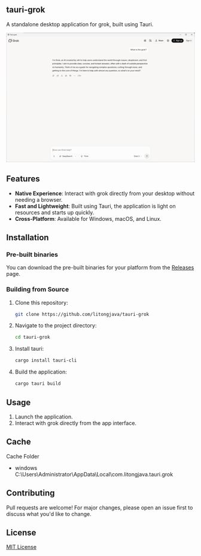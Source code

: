 ## tauri-grok

A standalone desktop application for grok, built using Tauri.

![1](readme_files/1.png)

## Features
* **Native Experience**: Interact with grok directly from your desktop without needing a browser.
* **Fast and Lightweight**: Built using Tauri, the application is light on resources and starts up quickly.
* **Cross-Platform**: Available for Windows, macOS, and Linux.

## Installation

### Pre-built binaries
You can download the pre-built binaries for your platform from the [Releases](https://github.com/litongjava/tauri-grok/releases) page.

### Building from Source

1. Clone this repository:
    ```bash
    git clone https://github.com/litongjava/tauri-grok
    ```
2. Navigate to the project directory:
    ```bash
    cd tauri-grok
    ```
3. Install tauri:
    ```bash
    cargo install tauri-cli
    ```
4. Build the application:
    ```bash
    cargo tauri build
    ```

## Usage

1. Launch the application.
2. Interact with grok directly from the app interface.

## Cache
Cache Folder
- windows C:\Users\Administrator\AppData\Local\com.litongjava.tauri.grok
## Contributing

Pull requests are welcome! For major changes, please open an issue first to discuss what you'd like to change.

## License

[MIT License](LICENSE)


